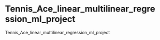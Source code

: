 # Tennis_Ace_linear_multilinear_regression_ml_project
Tennis_Ace_linear_multilinear_regression_ml_project
